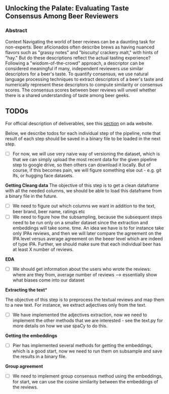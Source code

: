 ## Unlocking the Palate: Evaluating Taste Consensus Among Beer Reviewers

### Abstract
Context
Navigating the world of beer reviews can be a daunting task for non-experts. Beer aficionados often describe brews as having nuanced flavors such as "grassy notes" and "biscuity/ crackery malt," with hints of "hay." But do these descriptions reflect the actual tasting experience? Following a "wisdom-of-the-crowd" approach, a descriptor can be considered meaningful if many, independent reviewers use similar descriptors for a beer's taste. To quantify consensus, we use natural language processing techniques to extract descriptors of a beer's taste and numerically represent these descriptors to compute similarity or consensus scores. The consensus scores between beer reviews will unveil whether there is a shared understanding of taste among beer geeks.








## TODOs

For official description of deliverables, see this [section](https://epfl-ada.github.io/teaching/fall2023/cs401/projects/#p2-project-proposal-and-initial-analyses) on ada website.

Below, we describe todos for each individual step of the pipeline, note that result of each step should be saved in a binary file to be loaded in the next step.

- [ ] For now, we will use very naive way of versioning the dataset, which is that we can simply upload the most recent data for the given pipeline step to google drive, so then others can download it locally. But of course, if this becomes pain, we will figure something else out - e.g. git lfs, or hugging face datasets.

**Getting Cleang data**
The objective of this step is to get a clean dataframe with all the needed columns, we should be able to load this dataframe from a binary file in the future.

- [ ] We need to figure out which columns we want in addition to the text, beer brand, beer name, ratings etc 
- [ ] We need to figure how the subsampling, because the subsequent steps need to be run only on a smaller dataset since the extraction and embeddings will take some. time. An idea we have is to for instance take only IPAs reviews, and then we will later compare the agreement on the IPA level versus average agreement on the beeer level which are indeed of type IPA. Further, we should make sure that each individual beer has at least X number of reviews.

**EDA**

- [ ] We should get information about the users who wrote the reviews: where are they from, average number of reviews --> essentially show what biases come into our dataset

**Extracting the text***

The objective of this step is to preprocess the textual reviews and map them to a new text. For instance, we extract adjectives only from the text.

- [ ] We have implemented the adjectives extraction, now we need to implement the other methods that we are interested - see the text.py for more details on how we use spaCy to do this.

**Getting the embeddings**

- [ ] Pier has implemented several methods for getting the embeddings, which is a good start, now we need to run them on subsample and save the results in a binary file.

**Group agreement**

- [ ] We need to implement group consensus method using the embeddings, for start, we can use the cosine similarity between the embeddings of the reviews.
